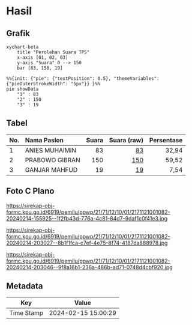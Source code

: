# Hasil

## Grafik

```mermaid
xychart-beta
    title "Perolehan Suara TPS"
    x-axis [01, 02, 03]
    y-axis "Suara" 0 --> 150
    bar [83, 150, 19]
```

```mermaid
%%{init: {"pie": {"textPosition": 0.5}, "themeVariables": {"pieOuterStrokeWidth": "5px"}} }%%
pie showData
    "1" : 83
    "2" : 150
    "3" : 19
```

## Tabel

| No. | Nama Paslon    | Suara | Suara (raw) | Persentase |
|:--- |:-------------- | -----:| -----------:| ----------:|
| 1   | ANIES MUHAIMIN | 83    | [83][p-1]   | 32,94      |
| 2   | PRABOWO GIBRAN | 150   | [150][p-2]  | 59,52      |
| 3   | GANJAR MAHFUD  | 19    | [19][p-3]   | 7,54       |


[p-1]: https://github.com/gigit-pemilu/pemilu-2024-21-kepulauan-riau/blob/main/pilpres/hitung-suara/sub/21-kepulauan-riau/sub/71-kota-batam/sub/12-batu-aji/sub/1001-tanjung-uncang/sub/082-tps/sub/paslon-1.txt
[p-2]: https://github.com/gigit-pemilu/pemilu-2024-21-kepulauan-riau/blob/main/pilpres/hitung-suara/sub/21-kepulauan-riau/sub/71-kota-batam/sub/12-batu-aji/sub/1001-tanjung-uncang/sub/082-tps/sub/paslon-2.txt
[p-3]: https://github.com/gigit-pemilu/pemilu-2024-21-kepulauan-riau/blob/main/pilpres/hitung-suara/sub/21-kepulauan-riau/sub/71-kota-batam/sub/12-batu-aji/sub/1001-tanjung-uncang/sub/082-tps/sub/paslon-3.txt

## Foto C Plano

https://sirekap-obj-formc.kpu.go.id/6919/pemilu/ppwp/21/71/12/10/01/2171121001082-20240214-155925--1f2fb43d-776a-4c81-84d7-9daf1c0f41e3.jpg

https://sirekap-obj-formc.kpu.go.id/6919/pemilu/ppwp/21/71/12/10/01/2171121001082-20240214-203027--8b1f1fca-c7ef-4e75-8f74-4187da888978.jpg

https://sirekap-obj-formc.kpu.go.id/6919/pemilu/ppwp/21/71/12/10/01/2171121001082-20240214-203046--9f8a16b1-236a-486b-ad71-0748d4cbf920.jpg


## Metadata

| Key        | Value               |
| ---------- | ------------------- |
| Time Stamp | 2024-02-15 15:00:29 |



